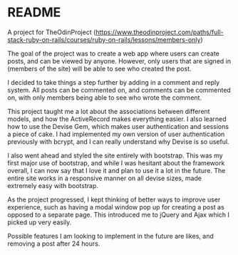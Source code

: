 # README

A project for TheOdinProject
(https://www.theodinproject.com/paths/full-stack-ruby-on-rails/courses/ruby-on-rails/lessons/members-only)


The goal of the project was to create a web app where users can create posts, and can be viewed by anyone. However, only users that are signed in (members of the site) will be able to see who created the post.

I decided to take things a step further by adding in a comment and reply system. All posts can be commented on, and comments can be commented on, with only members being able to see who wrote the comment. 

This project taught me a lot about the associations between different models, and how the ActiveRecord makes everything easier. I also learned how to use the Devise Gem, which makes user authentication and sessions a piece of cake. I had implemented my own version of user authentication previously with bcrypt, and I can really understand why Devise is so useful.

I also went ahead and styled the site entirely with bootstrap. This was my first major use of bootstrap, and while I was hesitant about the framework overall, I can now say that I love it and plan to use it a lot in the future. The entire site works in a responsive manner on all devise sizes, made extremely easy with bootstrap.

As the project progressed, I kept thinking of better ways to improve user experience, such as having a modal window pop up for creating a post as opposed to a separate page. This introduced me to jQuery and Ajax which I picked up very easily.

Possible features I am looking to implement in the future are likes, and removing a post after 24 hours.